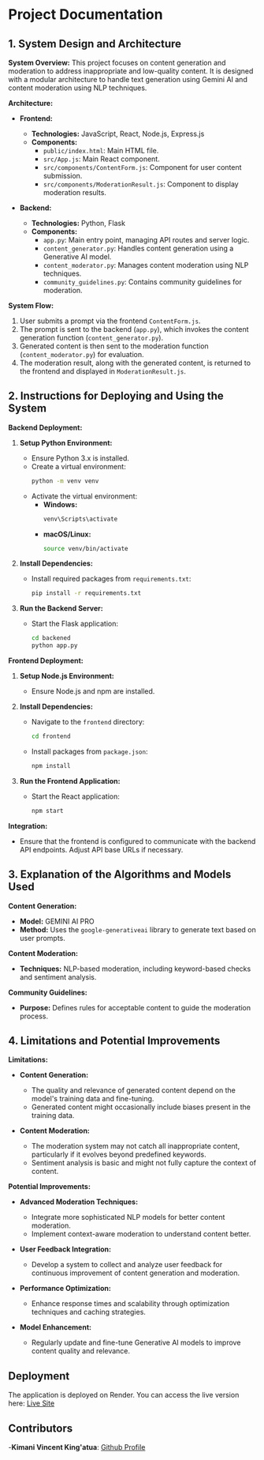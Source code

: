 # Project Documentation

## 1. System Design and Architecture

**System Overview:**
This project focuses on content generation and moderation to address inappropriate and low-quality content. It is designed with a modular architecture to handle text generation using Gemini AI and content moderation using NLP techniques.

**Architecture:**

- **Frontend:**
  - **Technologies:** JavaScript, React, Node.js, Express.js
  - **Components:**
    - `public/index.html`: Main HTML file.
    - `src/App.js`: Main React component.
    - `src/components/ContentForm.js`: Component for user content submission.
    - `src/components/ModerationResult.js`: Component to display moderation results.

- **Backend:**
  - **Technologies:** Python, Flask
  - **Components:**
    - `app.py`: Main entry point, managing API routes and server logic.
    - `content_generator.py`: Handles content generation using a Generative AI model.
    - `content_moderator.py`: Manages content moderation using NLP techniques.
    - `community_guidelines.py`: Contains community guidelines for moderation.

**System Flow:**
1. User submits a prompt via the frontend `ContentForm.js`.
2. The prompt is sent to the backend (`app.py`), which invokes the content generation function (`content_generator.py`).
3. Generated content is then sent to the moderation function (`content_moderator.py`) for evaluation.
4. The moderation result, along with the generated content, is returned to the frontend and displayed in `ModerationResult.js`.

## 2. Instructions for Deploying and Using the System

**Backend Deployment:**

1. **Setup Python Environment:**
   - Ensure Python 3.x is installed.
   - Create a virtual environment:
     ```bash
     python -m venv venv
     ```
   - Activate the virtual environment:
     - **Windows:**
       ```bash
       venv\Scripts\activate
       ```
     - **macOS/Linux:**
       ```bash
       source venv/bin/activate
       ```

2. **Install Dependencies:**
   - Install required packages from `requirements.txt`:
     ```bash
     pip install -r requirements.txt
     ```

3. **Run the Backend Server:**
   - Start the Flask application:
     ```bash
     cd backened
     python app.py
     ```

**Frontend Deployment:**

1. **Setup Node.js Environment:**
   - Ensure Node.js and npm are installed.

2. **Install Dependencies:**
   - Navigate to the `frontend` directory:
     ```bash
     cd frontend
     ```
   - Install packages from `package.json`:
     ```bash
     npm install
     ```

3. **Run the Frontend Application:**
   - Start the React application:
     ```bash
     npm start
     ```

**Integration:**

- Ensure that the frontend is configured to communicate with the backend API endpoints. Adjust API base URLs if necessary.

## 3. Explanation of the Algorithms and Models Used

**Content Generation:**
- **Model:** GEMINI AI PRO
- **Method:** Uses the `google-generativeai` library to generate text based on user prompts.

**Content Moderation:**
- **Techniques:** NLP-based moderation, including keyword-based checks and sentiment analysis.

**Community Guidelines:**
- **Purpose:** Defines rules for acceptable content to guide the moderation process.

## 4. Limitations and Potential Improvements

**Limitations:**
- **Content Generation:**
  - The quality and relevance of generated content depend on the model's training data and fine-tuning.
  - Generated content might occasionally include biases present in the training data.

- **Content Moderation:**
  - The moderation system may not catch all inappropriate content, particularly if it evolves beyond predefined keywords.
  - Sentiment analysis is basic and might not fully capture the context of content.

**Potential Improvements:**
- **Advanced Moderation Techniques:**
  - Integrate more sophisticated NLP models for better content moderation.
  - Implement context-aware moderation to understand content better.

- **User Feedback Integration:**
  - Develop a system to collect and analyze user feedback for continuous improvement of content generation and moderation.

- **Performance Optimization:**
  - Enhance response times and scalability through optimization techniques and caching strategies.

- **Model Enhancement:**
  - Regularly update and fine-tune Generative AI models to improve content quality and relevance.
    
## Deployment
The application is deployed on Render. You can access the live version here:
[Live Site](https://content-ai-project-1.onrender.com)

## Contributors
-**Kimani Vincent King'atua**: [Github Profile](https://github.com/xfince)
